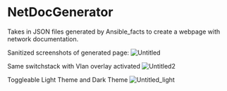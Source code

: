 # NetDocGenerator
Takes in JSON files generated by Ansible_facts to create a webpage with network documentation.

Sanitized screenshots of generated page:
![Untitled](https://user-images.githubusercontent.com/49244692/121946171-a83bb700-cd22-11eb-8a0d-bf240a82c3f7.png)

Same switchstack with Vlan overlay activated
![Untitled2](https://user-images.githubusercontent.com/49244692/121946610-1c765a80-cd23-11eb-8c78-c8d8ae67994f.png)

Toggleable Light Theme and Dark Theme
![Untitled_light](https://user-images.githubusercontent.com/49244692/121946798-4c256280-cd23-11eb-9d03-a26de6e61def.png)

